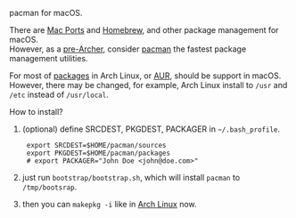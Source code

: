 pacman for macOS.

There are [Mac Ports][macports] and [Homebrew][homebrew], and other package management for macOS.  
However, as a [pre-Archer][arch], consider [pacman][pacman] the fastest package management utilities.

For most of [packages][packages] in Arch Linux, or [AUR][aur], should be support in macOS.  
However, there may be changed, for example, Arch Linux install to `/usr` and `/etc` instead of `/usr/local`.

How to install?

1. (optional) define SRCDEST, PKGDEST, PACKAGER in `~/.bash_profile`.  

		export SRCDEST=$HOME/pacman/sources
		export PKGDEST=$HOME/pacman/packages
		# export PACKAGER="John Doe <john@doe.com>"

2. just run `bootstrap/bootstrap.sh`, which will install `pacman` to `/tmp/bootsrap`.

3. then you can `makepkg -i` like in [Arch Linux][arch] now.

[macports]: http://www.macports.org "Mac Ports"
[homebrew]: http://homebrew.sh "Homebrew"
[arch]: https://www.archlinux.org "Arch Linux"
[pacman]: https://www.archlinux.org/pacman "Package manager from Arch Linux" 
[packages]: https://www.archlinux.org/packages "Packages in Arch Linux"
[aur]: https://aur.archlinux.org/ "Arch User Repository"
